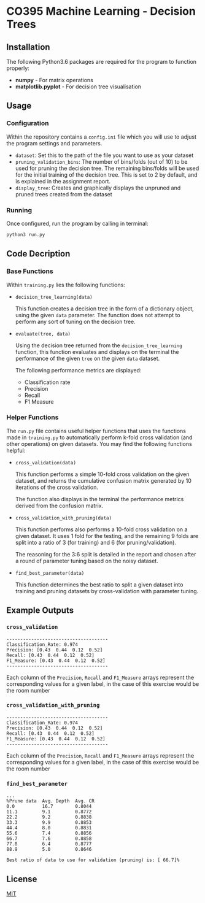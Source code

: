 # CO395 Machine Learning - Decision Trees

## Installation

The following Python3.6 packages are required for the program to function properly:

 * **numpy** - For matrix operations
 * **matplotlib.pyplot** - For decision tree visualisation

## Usage

### Configuration

Within the repository contains a `config.ini` file which you will use to adjust the program settings and parameters. 

  * `dataset`: Set this to the path of the file you want to use as your dataset 
  * `pruning_validation_bins`: The number of bins/folds (out of 10) to be used for pruning the decision tree. The remaining bins/folds will be used for the initial training of the decision tree. This is set to 2 by default, and is explained in the assignment report.
  * `display_tree`: Creates and graphically displays the unpruned and pruned trees created from the dataset
  
### Running 

Once configured, run the program by calling in terminal:

```bash
python3 run.py
```
  

## Code Decription

### Base Functions

Within `training.py` lies the following functions:

* `decision_tree_learning(data)`

  This function creates a decision tree in the form of a dictionary object, using the given `data` parameter. The function does not attempt to perform any sort of tuning on the decision tree.

* `evaluate(tree, data)`

  Using the decision tree returned from the `decision_tree_learning` function, this function evaluates and displays on the terminal the performance of the given `tree` on the given `data` dataset.

  The following performance metrics are displayed:
   * Classification rate
   * Precision
   * Recall
   * F1 Measure
   
### Helper Functions

The `run.py` file contains useful helper functions that uses the functions made in `training.py` to automatically perform k-fold cross validation (and other operations) on given datasets. You may find the following functions helpful:

* `cross_validation(data)`

  This function performs a simple 10-fold cross validation on the given dataset, and returns the cumulative confusion matrix generated by 10 iterations of the cross validation.

  The function also displays in the terminal the performance metrics derived from the confusion matrix.

* `cross_validation_with_pruning(data)`

  This function performs also performs a 10-fold cross validation on a given dataset. It uses 1 fold for the testing, and the remaining 9 folds are split into a ratio of 3 (for training) and 6 (for pruning/validation).

  The reasoning for the 3:6 split is detailed in the report and chosen after a round of parameter tuning based on the noisy dataset.

* `find_best_parameter(data)`

  This function determines the best ratio to split a given dataset into training and pruning datasets by cross-validation with parameter tuning.


## Example Outputs

### `cross_validation`

```
-------------------------------------
Classification_Rate: 0.974
Precision: [0.43  0.44  0.12  0.52]
Recall: [0.43  0.44  0.12  0.52]
F1_Measure: [0.43  0.44  0.12  0.52]
-------------------------------------
```
Each column of the `Precision`, `Recall` and `F1_Measure` arrays represent the corresponding values for a given label, in the case of this exercise would be the room number

### `cross_validation_with_pruning`
```
-------------------------------------
Classification_Rate: 0.974
Precision: [0.43  0.44  0.12  0.52]
Recall: [0.43  0.44  0.12  0.52]
F1_Measure: [0.43  0.44  0.12  0.52]
-------------------------------------
```

Each column of the `Precision`, `Recall` and `F1_Measure` arrays represent the corresponding values for a given label, in the case of this exercise would be the room number

### `find_best_parameter`
```
...
%Prune data	 Avg. Depth	 Avg. CR
0.0 		 16.7 		 0.8044
11.1 		 9.1 		 0.8772
22.2 		 9.2 		 0.8838
33.3 		 9.9 		 0.8853
44.4 		 8.0 		 0.8831
55.6 		 7.4 		 0.8856
66.7 		 7.6 		 0.8858
77.8 		 6.4 		 0.8777
88.9 		 5.0 		 0.8646

Best ratio of data to use for validation (pruning) is: [ 66.7]%
```

## License
[MIT](https://choosealicense.com/licenses/mit/)
